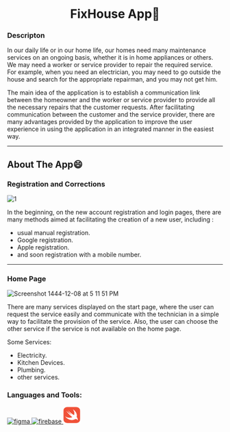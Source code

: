 <h1 align="center">FixHouse App🏡</h1>

<h3 align="left">Descripton</h3>

In our daily life or in our home life, our homes need many maintenance services on an ongoing basis, whether it is in home appliances or others.
We may need a worker or service provider to repair the required service. For example, when you need an electrician, you may need to go outside the house and search for the appropriate repairman, and you may not get him.

The main idea of ​​the application is to establish a communication link between the homeowner and the worker or service provider to provide all the necessary repairs that the customer requests.
After facilitating communication between the customer and the service provider, there are many advantages provided by the application to improve the user experience in using the application in an integrated manner in the easiest way.

---

<h2 align="left">About The App😄</h2>

<h3 align="left">Registration and Corrections</h3>


<img width="500" alt="1" src="https://github.com/Meem10/fixHouse/assets/96354280/8cae7cef-6870-4dab-9190-99c261f16836">


In the beginning, on the new account registration and login pages, there are many methods aimed at facilitating the creation of a new user, including :

- usual manual registration.
- Google registration.
- Apple registration.
- and soon registration with a mobile number.

---

<h3 align="left">Home Page</h3>

<img width="300" alt="Screenshot 1444-12-08 at 5 11 51 PM" src="https://github.com/Meem10/fixHouse/assets/96354280/4f3d3890-d912-4491-b63f-e321b74aeaa8">


There are many services displayed on the start page, where the user can request the service easily and communicate with the technician in a simple way to facilitate the provision of the service. Also, the user can choose the other service if the service is not available on the home page.

Some Services:

- Electricity.
- Kitchen Devices.
- Plumbing.
- other services.



    
    








<h3 align="left">Languages and Tools:</h3>
<p align="left"> <a href="https://www.figma.com/" target="_blank" rel="noreferrer"> <img src="https://www.vectorlogo.zone/logos/figma/figma-icon.svg" alt="figma" width="40" height="40"/> </a> <a href="https://firebase.google.com/" target="_blank" rel="noreferrer"> <img src="https://www.vectorlogo.zone/logos/firebase/firebase-icon.svg" alt="firebase" width="40" height="40"/> </a> <a href="https://developer.apple.com/swift/" target="_blank" rel="noreferrer"> <img src="https://raw.githubusercontent.com/devicons/devicon/master/icons/swift/swift-original.svg" alt="swift" width="40" height="40"/> </a> </p>
